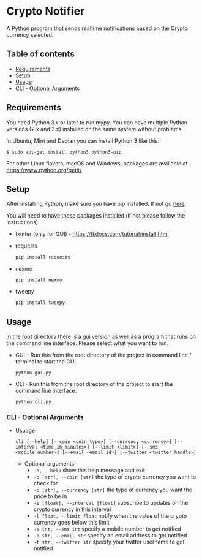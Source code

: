 # Crypto Notifier

A Python program that sends realtime notifications based on the Crypto currency selected.

## Table of contents
* [Requirements](#requirements)
* [Setup](#setup)
* [Usage](#usage)
* [CLI - Optional Arguments](#cli-optional-arguments)

## Requirements

You need Python 3.x or later to run mypy. You can have multiple Python versions (2.x and 3.x) installed on the same system without problems.

In Ubuntu, Mint and Debian you can install Python 3 like this:

    $ sudo apt-get install python3 python3-pip

For other Linux flavors, macOS and Windows, packages are available at https://www.python.org/getit/

## Setup

After installing Python, make sure you have pip installed. If not go [here](https://pip.pypa.io/en/stable/installing/).

You will need to have these packages installed (if not please follow the instructions):
* tkinter (only for GUI) - https://tkdocs.com/tutorial/install.html

* requests

    ```python
    pip install requests
    ```
    
* nexmo

    ```pyhton
    pip install nexmo
    ```
    
* tweepy
    
    ```python
    pip install tweepy
    ```

## Usage

In the root directory there is a gui version as well as a program that runs on the command line interface.
Please select what you want to run.

* GUI - Run this from the root directory of the project in command line / terminal to start the GUI.

    ```
    python gui.py
    ```
    
* CLI - Run this from the root directory of the project to start the command line interface.

    ```
    python cli.py
    ```
### CLI - Optional Arguments

* Usuage:

    ```
    cli [--help] [--coin <coin_type>] [--currency <currency>] [--interval <time_in_minutes>] [--limit <limit>] [--sms <mobile_number>] [--email <email_id>] [--twitter <twitter_handle>]
    ```
    * Optional arguments:
        * `-h, --help`                      show this help message and exit
        * `-b [str], --coin [str]`          the type of crypto currency you want to check for
        * `-c [str], --currency [str]`      the type of currency you want the price to be in
        * `-i [float], --interval [float]`  subscribe to updates on the crypto currency in this interval
        * `-l float, --limit float`         notify when the value of the crypto currency goes below this limit
        * `-s int, --sms int`               specify a mobile number to get notified
        * `-e str, --email str`             specify an email address to get notified
        * `-t str, --twitter str`           specify your twitter username to get notified
